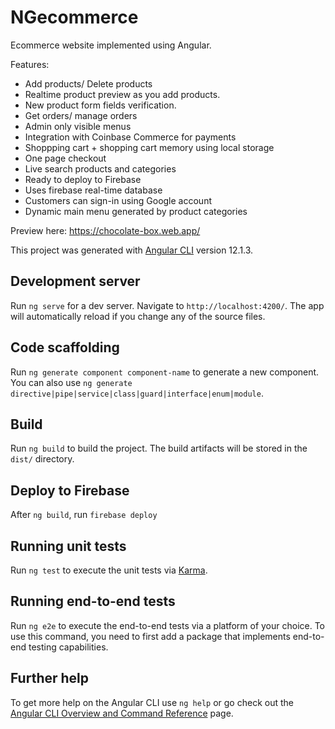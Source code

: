 # NGecommerce
Ecommerce website implemented using Angular.

Features:
- Add products/ Delete products
- Realtime product preview as you add products.
- New product form fields verification.
- Get orders/ manage orders
- Admin only visible menus
- Integration with Coinbase Commerce for payments
- Shoppping cart + shopping cart memory using local storage
- One page checkout
- Live search products and categories
- Ready to deploy to Firebase
- Uses firebase real-time database
- Customers can sign-in using Google account
- Dynamic main menu generated by product categories

Preview here:
https://chocolate-box.web.app/

This project was generated with [Angular CLI](https://github.com/angular/angular-cli) version 12.1.3.

## Development server

Run `ng serve` for a dev server. Navigate to `http://localhost:4200/`. The app will automatically reload if you change any of the source files.

## Code scaffolding

Run `ng generate component component-name` to generate a new component. You can also use `ng generate directive|pipe|service|class|guard|interface|enum|module`.

## Build

Run `ng build` to build the project. The build artifacts will be stored in the `dist/` directory.

## Deploy to Firebase

After  `ng build`, run `firebase deploy`

## Running unit tests

Run `ng test` to execute the unit tests via [Karma](https://karma-runner.github.io).

## Running end-to-end tests

Run `ng e2e` to execute the end-to-end tests via a platform of your choice. To use this command, you need to first add a package that implements end-to-end testing capabilities.

## Further help

To get more help on the Angular CLI use `ng help` or go check out the [Angular CLI Overview and Command Reference](https://angular.io/cli) page.
